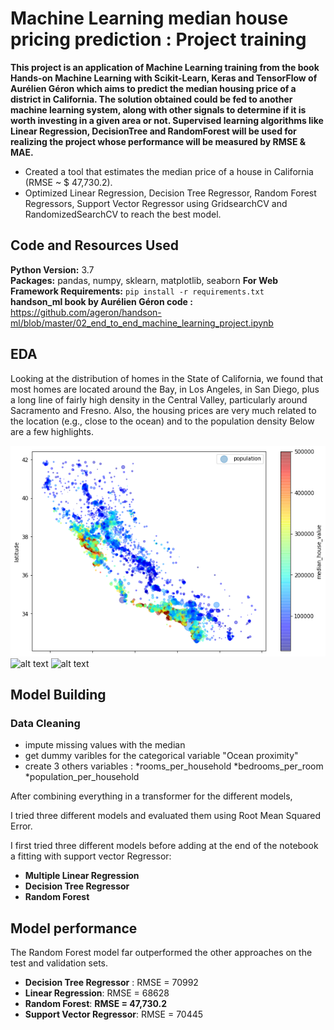 # Machine Learning median house pricing prediction : Project training

**This project is an application of Machine Learning training from the book Hands-on Machine Learning with Scikit-Learn, Keras and TensorFlow of Aurélien Géron which aims to predict the median housing price of a district in California. The solution obtained could be fed to another machine learning system, along with other signals to determine if it is worth investing in a given area or not. Supervised learning algorithms like Linear Regression, DecisionTree and RandomForest will be used for realizing the project whose performance will be measured by RMSE & MAE.**

* Created a tool that estimates the median price of a house in California (RMSE ~ $ 47,730.2).
* Optimized Linear Regression, Decision Tree Regressor, Random Forest Regressors, Support Vector Regressor using GridsearchCV and RandomizedSearchCV to reach the best model.  

## Code and Resources Used 
**Python Version:** 3.7  
**Packages:** pandas, numpy, sklearn, matplotlib, seaborn
**For Web Framework Requirements:**  ```pip install -r requirements.txt```    
**handson_ml book by Aurélien Géron code :** https://github.com/ageron/handson-ml/blob/master/02_end_to_end_machine_learning_project.ipynb

## EDA
Looking at the distribution of homes in the State of California, we found that most homes are located around the Bay, in Los Angeles, in San Diego, plus a long line of fairly high density in the Central Valley, particularly around Sacramento and Fresno. 
Also, the housing prices are very much related to the location (e.g., close to the ocean) and to the population density
Below are a few highlights. 

![alt text](https://github.com/Daniel11OSSE/housing_salary_pred/blob/master/California.png "Population by District")
![alt text](https://github.com/PlayingNumbers/ds_salary_proj/blob/master/correlation.png "Correlation between median housing price and median income")
![alt text](https://github.com/PlayingNumbers/ds_salary_proj/blob/master/Correlation_many.png "Correlations with median housing price")

## Model Building 
### Data Cleaning
*	impute missing values with the median 
* get dummy varibles for the categorical variable "Ocean proximity"
* create 3 others variables :
  *rooms_per_household
  *bedrooms_per_room
  *population_per_household

After combining everything in a transformer for the different models,

I tried three different models and evaluated them using Root Mean Squared Error.   

I first tried three different models before adding at the end of the notebook a fitting with support vector Regressor:
*	**Multiple Linear Regression**
*	**Decision Tree Regressor**
*	**Random Forest**

## Model performance
The Random Forest model far outperformed the other approaches on the test and validation sets. 
*	**Decision Tree Regressor** : RMSE = 70992
*	**Linear Regression**: RMSE = 68628
*	**Random Forest**: **RMSE = 47,730.2**
*	**Support Vector Regressor**: RMSE = 70445
